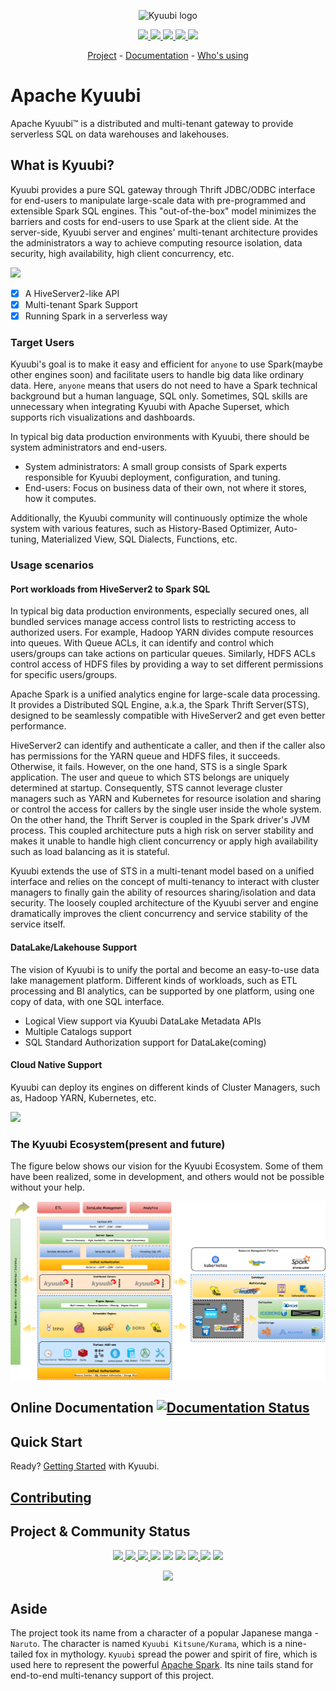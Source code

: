 <!--
- Licensed to the Apache Software Foundation (ASF) under one or more
- contributor license agreements.  See the NOTICE file distributed with
- this work for additional information regarding copyright ownership.
- The ASF licenses this file to You under the Apache License, Version 2.0
- (the "License"); you may not use this file except in compliance with
- the License.  You may obtain a copy of the License at
-
-   http://www.apache.org/licenses/LICENSE-2.0
-
- Unless required by applicable law or agreed to in writing, software
- distributed under the License is distributed on an "AS IS" BASIS,
- WITHOUT WARRANTIES OR CONDITIONS OF ANY KIND, either express or implied.
- See the License for the specific language governing permissions and
- limitations under the License.
-->

<p align="center">
  <img src="https://svn.apache.org/repos/asf/comdev/project-logos/originals/kyuubi-1.svg" alt="Kyuubi logo" height="120px"/>
</p>

<p align="center">
  <a href="https://github.com/apache/kyuubi/blob/master/LICENSE">
    <img src="https://img.shields.io/github/license/apache/kyuubi?style=plastic" />
  </a>
  <a href="https://kyuubi.apache.org/releases.html">
    <img src="https://img.shields.io/github/v/release/apache/kyuubi?style=plastic" />
  </a>
  <a href="https://hub.docker.com/r/apache/kyuubi">
    <img src="https://img.shields.io/docker/pulls/apache/kyuubi?style=plastic">
  </a>
  <a href="https://github.com/apache/kyuubi/graphs/contributors">
    <img src="https://img.shields.io/github/contributors/apache/kyuubi?style=plastic" />
  </a>
  <a class="github-button" href="https://github.com/apache/kyuubi" data-icon="octicon-star" aria-label="Star apache/kyuubi on GitHub">
    <img src="https://img.shields.io/github/stars/apache/kyuubi?style=plastic" />
  </a>
</p>
<p align="center">
        <a href="https://kyuubi.apache.org/">Project</a>
        -
        <a href="https://kyuubi.readthedocs.io/">Documentation</a>
        -
        <a href="https://kyuubi.apache.org/powered_by.html">Who's using</a>
</p>

# Apache Kyuubi

Apache Kyuubi™ is a distributed and multi-tenant gateway to provide serverless
SQL on data warehouses and lakehouses.

## What is Kyuubi?

Kyuubi provides a pure SQL gateway through Thrift JDBC/ODBC interface for end-users to manipulate large-scale data with pre-programmed and extensible Spark SQL engines. This "out-of-the-box" model minimizes the barriers and costs for end-users to use Spark at the client side. At the server-side, Kyuubi server and engines' multi-tenant architecture provides the administrators a way to achieve computing resource isolation, data security, high availability, high client concurrency, etc.

![](./docs/imgs/kyuubi_positioning.png)

- [x] A HiveServer2-like API
- [x] Multi-tenant Spark Support
- [x] Running Spark in a serverless way

### Target Users

Kyuubi's goal is to make it easy and efficient for `anyone` to use Spark(maybe other engines soon) and facilitate users to handle big data like ordinary data. Here, `anyone` means that users do not need to have a Spark technical background but a human language, SQL only. Sometimes, SQL skills are unnecessary when integrating Kyuubi with Apache Superset, which supports rich visualizations and dashboards.

In typical big data production environments with Kyuubi, there should be system administrators and end-users.

- System administrators: A small group consists of Spark experts responsible for Kyuubi deployment, configuration, and tuning.
- End-users: Focus on business data of their own, not where it stores, how it computes.

Additionally, the Kyuubi community will continuously optimize the whole system with various features, such as History-Based Optimizer, Auto-tuning, Materialized View, SQL Dialects, Functions, etc.

### Usage scenarios

#### Port workloads from HiveServer2 to Spark SQL

In typical big data production environments, especially secured ones, all bundled services manage access control lists to restricting access to authorized users. For example, Hadoop YARN divides compute resources into queues. With Queue ACLs, it can identify and control which users/groups can take actions on particular queues. Similarly, HDFS ACLs control access of HDFS files by providing a way to set different permissions for specific users/groups.

Apache Spark is a unified analytics engine for large-scale data processing. It provides a Distributed SQL Engine, a.k.a, the Spark Thrift Server(STS), designed to be seamlessly compatible with HiveServer2 and get even better performance.

HiveServer2 can identify and authenticate a caller, and then if the caller also has permissions for the YARN queue and HDFS files, it succeeds. Otherwise, it fails. However, on the one hand, STS is a single Spark application. The user and queue to which STS belongs are uniquely determined at startup. Consequently, STS cannot leverage cluster managers such as YARN and Kubernetes for resource isolation and sharing or control the access for callers by the single user inside the whole system. On the other hand, the Thrift Server is coupled in the Spark driver's JVM process. This coupled architecture puts a high risk on server stability and makes it unable to handle high client concurrency or apply high availability such as load balancing as it is stateful.

Kyuubi extends the use of STS in a multi-tenant model based on a unified interface and relies on the concept of multi-tenancy to interact with cluster managers to finally gain the ability of resources sharing/isolation and data security. The loosely coupled architecture of the Kyuubi server and engine dramatically improves the client concurrency and service stability of the service itself.

#### DataLake/Lakehouse Support

The vision of Kyuubi is to unify the portal and become an easy-to-use data lake management platform. Different kinds of workloads, such as ETL processing and BI analytics, can be supported by one platform, using one copy of data, with one SQL interface.

- Logical View support via Kyuubi DataLake Metadata APIs
- Multiple Catalogs support
- SQL Standard Authorization support for DataLake(coming)

#### Cloud Native Support

Kyuubi can deploy its engines on different kinds of Cluster Managers, such as, Hadoop YARN, Kubernetes, etc.

![](./docs/imgs/kyuubi_migrating_yarn_to_k8s.png)

### The Kyuubi Ecosystem(present and future)

The figure below shows our vision for the Kyuubi Ecosystem. Some of them have been realized, some in development,
and others would not be possible without your help.

![](./docs/imgs/kyuubi_ecosystem.drawio.png)

## Online Documentation <a href='https://kyuubi.readthedocs.io/en/master/?badge=master?style=plastic'> <img src='https://readthedocs.org/projects/kyuubi/badge/?version=master' alt='Documentation Status' /> </a>

## Quick Start

Ready? [Getting Started](https://kyuubi.readthedocs.io/en/master/quick_start/) with Kyuubi.

## [Contributing](./CONTRIBUTING.md)

## Project & Community Status

<p align="center">
  <a href="https://github.com/apache/kyuubi/issues?q=is%3Aissue+is%3Aclosed">
    <img src="http://isitmaintained.com/badge/resolution/apache/kyuubi.svg" />
  </a>
  <a href="https://github.com/apache/kyuubi/issues">
    <img src="http://isitmaintained.com/badge/open/apache/kyuubi.svg" />
  </a>
  <a href="https://github.com/apache/kyuubi/pulls">
    <img src="https://img.shields.io/github/issues-pr-closed/apache/kyuubi?style=plastic" />
  </a>
  <img src="https://img.shields.io/github/commit-activity/y/apache/kyuubi?style=plastic">
  <img src="https://img.shields.io/github/commit-activity/m/apache/kyuubi?style=plastic">
  <img src="https://codecov.io/gh/apache/kyuubi/branch/master/graph/badge.svg" />
  <a href="https://github.com/apache/kyuubi/actions/workflows/master.yml">
    <img src="https://img.shields.io/github/actions/workflow/status/apache/kyuubi/master.yml?style=plastic">
  </a>
  <img src="https://img.shields.io/github/languages/top/apache/kyuubi?style=plastic">
  <a href="https://github.com/apache/kyuubi/pulse">
    <img src="https://img.shields.io/tokei/lines/github/apache/kyuubi?style=plastic" />
  </a>
</p>
<p align="center">
  <img src="https://contributor-graph-api.apiseven.com/contributors-svg?chart=contributorOverTime&repo=apache/kyuubi" />
</p>

## Aside

The project took its name from a character of a popular Japanese manga - `Naruto`.
The character is named `Kyuubi Kitsune/Kurama`, which is a nine-tailed fox in mythology.
`Kyuubi` spread the power and spirit of fire, which is used here to represent the powerful [Apache Spark](http://spark.apache.org).
Its nine tails stand for end-to-end multi-tenancy support of this project.
